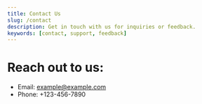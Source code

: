 ```yaml
---
title: Contact Us
slug: /contact
description: Get in touch with us for inquiries or feedback.
keywords: [contact, support, feedback]
---
```


# Reach out to us:

- Email: example@example.com
- Phone: +123-456-7890